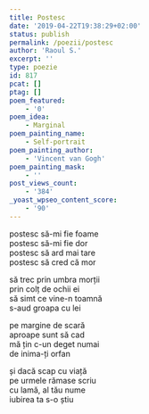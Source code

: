 ```yaml
---
title: Postesc
date: '2019-04-22T19:38:29+02:00'
status: publish
permalink: /poezii/postesc
author: 'Raoul S.'
excerpt: ''
type: poezie
id: 817
pcat: []
ptag: []
poem_featured:
    - '0'
poem_idea:
    - Marginal
poem_painting_name:
    - Self-portrait
poem_painting_author:
    - 'Vincent van Gogh'
poem_painting_mask:
    - ''
post_views_count:
    - '384'
_yoast_wpseo_content_score:
    - '90'
---
```

postesc să-mi fie foame  
postesc să-mi fie dor  
postesc să ard mai tare  
postesc să cred că mor

să trec prin umbra morții  
prin colț de ochii ei  
să simt ce vine-n toamnă  
s-aud groapa cu lei

pe margine de scară  
aproape sunt să cad  
mă țin c-un deget numai  
de inima-ți orfan

și dacă scap cu viață  
pe urmele rămase scriu  
cu lamă, al tău nume  
iubirea ta s-o știu